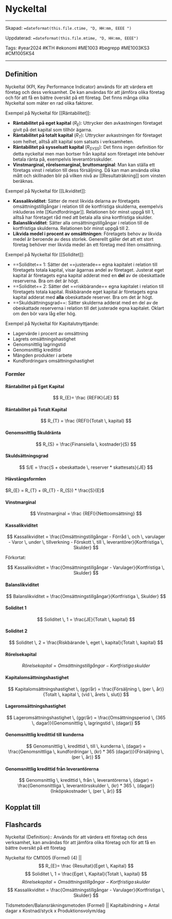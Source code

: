 # Nyckeltal

---

Skapad: `=dateformat(this.file.ctime, "D, HH:mm, EEEE ")`

Uppdaterad: `=dateformat(this.file.mtime, "D, HH:mm, EEEE")`

Tags: #year2024 #KTH #ekonomi #ME1003 #begrepp #ME1003KS3 #CM1005KS4

---

## Definition

Nyckeltal (KPI, Key Performance Indicator) används för att värdera ett företag och dess verksamhet. De kan användas för att jämföra olika företag och för att få en bättre översikt på ett företag. Det finns många olika Nyckeltal som mäter en rad olika faktorer.

Exempel på Nyckeltal för [[Räntabilitet]]:

- **Räntabilitet på eget kapital** ($R_{E}$): Uttrycker den avkastningen företaget givit på det kapital som tillhör ägarna.
- **Räntabilitet på totalt kapital** ($R_{T}$): Uttrycker avkastningen för företaget som helhet, alltså allt kapital som satsats i verksamheten.
- **Räntabilitet på sysselsatt kapital** ($R_{SYSS}$): Det finns ingen definition för detta nyckeltal men man bortser från kapital som företaget inte behöver betala ränta på, exempelvis leverantörsskulder.
- **Vinstmarginal, rörelsemarginal, bruttomarginal**: Man kan ställa ett företags vinst i relation till dess försäljning. Då kan man använda olika mått och skillnaden blir på vilken nivå av [[Resultaträkning]] som vinsten beräknas.

Exempel på Nyckeltal för [[Likviditet]]:

- **Kassalikviditet**: Sätter de mest likvida delarna av företagets omsättningstillgångar i relation till de kortfristiga skulderna, exempelvis inkluderas inte [[Kundfordringar]]. Relationen bör minst uppgå till 1, alltså har företaget råd med att betala alla sina kortfristiga skulder.
- **Balanslikviditet**: Sätter alla omsättningstillgångar i relation till de kortfristiga skulderna. Relationen bör minst uppgå till 2.
- **Likvida medel i procent av omsättningen**: Företagets behov av likvida medel är beroende av dess storlek. Generellt gäller det att ett stort företag behöver mer likvida medel än ett företag med liten omsättning.

Exempel på Nyckeltal för [[Soliditet]]:

- ==Soliditet== 1: Sätter det ==justerade== egna kapitalet i relation till företagets totala kapital, visar ägarnas andel av företaget. Justerat eget kapital är företagets egna kapital adderat med en **del** av de obeskattade reserverna. Bra om det är högt.
- ==Soliditet== 2: Sätter det ==riskbärande== egna kapitalet i relation till företagets totala kapital. Riskbärande eget kapital är företagets egna kapital adderat med **alla** obeskattade reserver. Bra om det är högt.
- ==Skuldsättningsgrad==: Sätter skulderna adderat med en del av de obeskattade reserverna i relation till det justerade egna kapitalet. Oklart om den bör vara låg eller hög.

Exempel på Nyckeltal för Kapitalutnyttjande:

- Lagervärde i procent av omsättning
- Lagrets omsättningshastighet
- Genomsnittlig lagringstid
- Genomsnittlig kredittid
- Mängden produkter i arbete
- Kundfordringars omsättningshastighet

### Formler

#### Räntabilitet på Eget Kapital

$$
R_{E}= \frac {REFIK}{JE}
$$

#### Räntabilitet på Totalt Kapital

$$
R_{T} = \frac {REFI}{Totalt \, kapital}
$$

#### Genomsnittlig Skuldränta

$$
R_{S} = \frac{Finansiella \, kostnader}{S}
$$

#### Skuldsättningsgrad

$$
S/E = \frac{S + obeskattade \, reserver * skattesats}{JE}
$$

#### Hävstångsformlen

$R_{E} = R_{T} + (R_{T} - R_{S}) * \frac{S}{E}$

#### Vinstmarginal

$$
Vinstmarginal = \frac {REFI}{Nettoomsättning}
$$

#### Kassalikviditet

$$
Kassalikviditet = \frac{Omsättningstillgångar - Förråd \, och \, varulager - Varor \, under \, tillverkning - Förskott \, till \, leverantörer}{Kortfristiga \, Skulder}
$$

Förkortat:

$$
Kassalikviditet = \frac{Omsättningstillgångar - Varulager}{Kortfristiga \, Skulder}
$$

#### Balanslikviditet

$$
Balanslikviditet = \frac{Omsättningstillgångar}{Kortfristiga \, Skulder}
$$

#### Soliditet 1

$$
Soliditet \, 1 = \frac{JE}{Totalt \, kapital}
$$

#### Soliditet 2

$$
Soliditet \, 2 = \frac{Riskbärande \, eget \, kapital}{Totalt \, kapital}
$$

#### Rörelsekapital

$$
Rörelsekapital = Omsättningstillgångar - Kortfristiga \, skulder
$$

#### Kapitalomsättningshastighet

$$
Kapitalomsättningshastighet \, (ggr/år) = \frac{Försäljning \, (per \, år)}{Totalt \, kapital \, (vid \, årets \, slut)}
$$

#### Lageromsättningshastighet

$$
Lageromsättningshastighet \, (ggr/år) = \frac{Omsättningsperiod \, (365 \, dagar)}{Genomsnittlig \, lagringstid \, (dagar)}
$$

#### Genomsnittlig kredittid till kunderna

$$
Genomsnittlig \, kredittid \, till \, kunderna \, (dagar) = \frac{Genomsnittliga \, kundfordringar \, (kr) * 365 (dagar))}{Försäljning \, (per \, år)}
$$

#### Genomsnittlig kredittid från leverantörerna

$$
Genomsnittlig \, kredittid \, från \, leverantörerna \, (dagar) = \frac{Genomsnittliga \, leverantörsskulder \, (kr) * 365 \, (dagar)}{Inköpskostnader \, (per \, år)}
$$

## Kopplat till

## Flashcards

Nyckeltal (Definition):: Används för att värdera ett företag och dess verksamhet, kan användas för att jämföra olika företag och för att få en bättre översikt på ett företag
<!--SR:!2024-03-16,9,270!2024-03-19,13,288-->

Nyckeltal för CM1005 (Formel) (4)
||
$$
R_{E}= \frac {Resultat}{Eget \, Kapital}
$$
$$
Soliditet \, 1 = \frac{Eget \, Kapital}{Totalt \, kapital}
$$
$$
Rörelsekapital = Omsättningstillgångar - Kortfristiga \, skulder
$$
$$
Kassalikviditet = \frac{Omsättningstillgångar - Varulager}{Kortfristiga \, Skulder}
$$
<!--SR:!2024-03-10,2,230-->

Tidsmetoden/Balansräkningsmetoden (Formel)
||
Kapitalbindning = Antal dagar x Kostnad/styck x Produktionsvolym/dag
<!--SR:!2024-03-09,1,234-->
